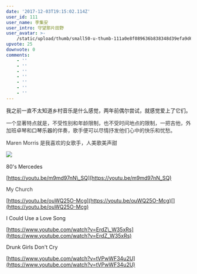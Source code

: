 ```yaml
---
date: '2017-12-03T19:15:02.114Z'
user_id: 111
user_name: 李集安
user_intro: 守望那片田野
user_avatar: >-
    /static/upload/thumb/small50-u-thumb-111a0e8f089636b838348d39efa9d6c8850aab04e4c.png
upvote: 25
downvote: 0
comments:
    - ''
    - ''
    - ''
    - ''
    - ''
    - ''
    - ''
---
```


我之前一直不太知道乡村音乐是什么感觉，两年前偶尔尝试，就感觉爱上了它们。

<span style="color: rgb(51, 51, 51);">一个显著特点就是，不受性别和年龄限制，也不受时间地点的限制，一把吉他，外加班卓琴和</span><span style="background-color: rgb(255, 255, 255);">口琴乐器</span><span style="color: rgb(51, 51, 51);">的伴奏，歌手便可以尽情抒发他们心中的快乐和忧愁。&nbsp;</span>

<span style="color: rgb(51, 51, 51);">Maren Morris 是我喜欢的女歌手，人美歌美声甜</span>

![](https://pincimg.com/posts/13712/56839e7eab08dc85505b08a087cb18c9.jpg)<span style="color: rgb(51, 51, 51);"><br></span>  

80's Mercedes

[https://youtu.be/m9md97nN\_SQ](https://youtu.be/m9md97nN_SQ)

<span style="color: rgb(51, 51, 51);">My Church&nbsp;</span>

[https://youtu.be/ouWQ25O-Mcg](https://youtu.be/ouWQ25O-Mcg)[](https://youtu.be/ouWQ25O-Mcg)

I Could Use a Love Song

[https://www.youtube.com/watch?v=ErdZ\_W35xRs](https://www.youtube.com/watch?v=ErdZ_W35xRs)

Drunk Girls Don't Cry 

[https://www.youtube.com/watch?v=tVPwWF34u2U](https://www.youtube.com/watch?v=tVPwWF34u2U)<span style="color: rgb(51, 51, 51);"><br></span>
